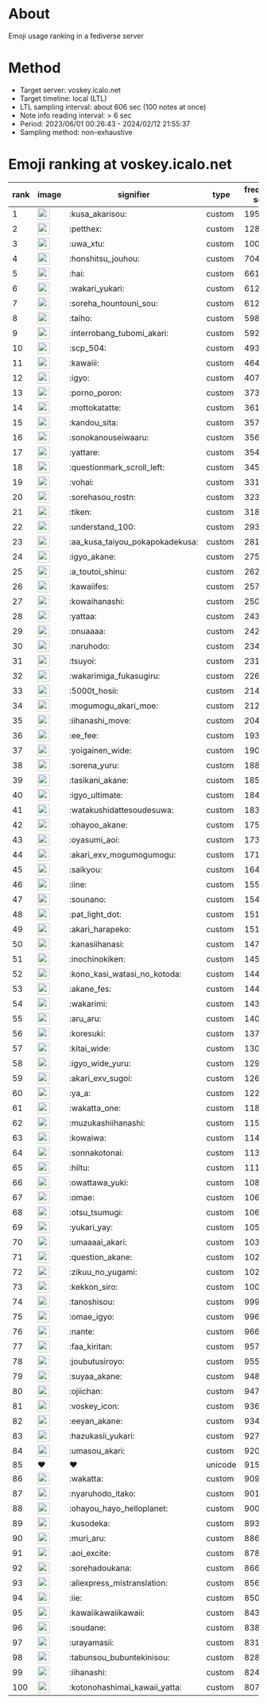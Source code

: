 # About
Emoji usage ranking in a fediverse server

# Method
- Target server: voskey.icalo.net
- Target timeline: local (LTL)
- LTL sampling interval: about 606 sec (100 notes at once)
- Note info reading interval: > 6 sec
- Period: 2023/06/01 00:26:43 - 2024/02/12 21:55:37 
- Sampling method: non-exhaustive

# Emoji ranking at voskey.icalo.net

|rank|image|signifier|type|frequency score|
|----|----|----|----|----|
|1|<img height="24" src="https://voskey.icalo.net/emoji/kusa_akarisou.webp">|:kusa_akarisou:|custom|19550|
|2|<img height="24" src="https://voskey.icalo.net/emoji/petthex.webp">|:petthex:|custom|12881|
|3|<img height="24" src="https://voskey.icalo.net/emoji/uwa_xtu.webp">|:uwa_xtu:|custom|10092|
|4|<img height="24" src="https://voskey.icalo.net/emoji/honshitsu_jouhou.webp">|:honshitsu_jouhou:|custom|7047|
|5|<img height="24" src="https://voskey.icalo.net/emoji/hai.webp">|:hai:|custom|6617|
|6|<img height="24" src="https://voskey.icalo.net/emoji/wakari_yukari.webp">|:wakari_yukari:|custom|6127|
|7|<img height="24" src="https://voskey.icalo.net/emoji/soreha_hountouni_sou.webp">|:soreha_hountouni_sou:|custom|6126|
|8|<img height="24" src="https://voskey.icalo.net/emoji/taiho.webp">|:taiho:|custom|5982|
|9|<img height="24" src="https://voskey.icalo.net/emoji/interrobang_tubomi_akari.webp">|:interrobang_tubomi_akari:|custom|5923|
|10|<img height="24" src="https://voskey.icalo.net/emoji/scp_504.webp">|:scp_504:|custom|4939|
|11|<img height="24" src="https://voskey.icalo.net/emoji/kawaiii.webp">|:kawaiii:|custom|4649|
|12|<img height="24" src="https://voskey.icalo.net/emoji/igyo.webp">|:igyo:|custom|4076|
|13|<img height="24" src="https://voskey.icalo.net/emoji/porno_poron.webp">|:porno_poron:|custom|3734|
|14|<img height="24" src="https://voskey.icalo.net/emoji/mottokatatte.webp">|:mottokatatte:|custom|3611|
|15|<img height="24" src="https://voskey.icalo.net/emoji/kandou_sita.webp">|:kandou_sita:|custom|3577|
|16|<img height="24" src="https://voskey.icalo.net/emoji/sonokanouseiwaaru.webp">|:sonokanouseiwaaru:|custom|3568|
|17|<img height="24" src="https://voskey.icalo.net/emoji/yattare.webp">|:yattare:|custom|3540|
|18|<img height="24" src="https://voskey.icalo.net/emoji/questionmark_scroll_left.webp">|:questionmark_scroll_left:|custom|3456|
|19|<img height="24" src="https://voskey.icalo.net/emoji/vohai.webp">|:vohai:|custom|3312|
|20|<img height="24" src="https://voskey.icalo.net/emoji/sorehasou_rostn.webp">|:sorehasou_rostn:|custom|3237|
|21|<img height="24" src="https://voskey.icalo.net/emoji/tiken.webp">|:tiken:|custom|3183|
|22|<img height="24" src="https://voskey.icalo.net/emoji/understand_100.webp">|:understand_100:|custom|2937|
|23|<img height="24" src="https://voskey.icalo.net/emoji/aa_kusa_taiyou_pokapokadekusa.webp">|:aa_kusa_taiyou_pokapokadekusa:|custom|2813|
|24|<img height="24" src="https://voskey.icalo.net/emoji/igyo_akane.webp">|:igyo_akane:|custom|2751|
|25|<img height="24" src="https://voskey.icalo.net/emoji/a_toutoi_shinu.webp">|:a_toutoi_shinu:|custom|2627|
|26|<img height="24" src="https://voskey.icalo.net/emoji/kawaiifes.webp">|:kawaiifes:|custom|2578|
|27|<img height="24" src="https://voskey.icalo.net/emoji/kowaihanashi.webp">|:kowaihanashi:|custom|2502|
|28|<img height="24" src="https://voskey.icalo.net/emoji/yattaa.webp">|:yattaa:|custom|2431|
|29|<img height="24" src="https://voskey.icalo.net/emoji/onuaaaa.webp">|:onuaaaa:|custom|2428|
|30|<img height="24" src="https://voskey.icalo.net/emoji/naruhodo.webp">|:naruhodo:|custom|2341|
|31|<img height="24" src="https://voskey.icalo.net/emoji/tsuyoi.webp">|:tsuyoi:|custom|2313|
|32|<img height="24" src="https://voskey.icalo.net/emoji/wakarimiga_fukasugiru.webp">|:wakarimiga_fukasugiru:|custom|2268|
|33|<img height="24" src="https://voskey.icalo.net/emoji/5000t_hosii.webp">|:5000t_hosii:|custom|2147|
|34|<img height="24" src="https://voskey.icalo.net/emoji/mogumogu_akari_moe.webp">|:mogumogu_akari_moe:|custom|2123|
|35|<img height="24" src="https://voskey.icalo.net/emoji/iihanashi_move.webp">|:iihanashi_move:|custom|2049|
|36|<img height="24" src="https://voskey.icalo.net/emoji/ee_fee.webp">|:ee_fee:|custom|1939|
|37|<img height="24" src="https://voskey.icalo.net/emoji/yoigainen_wide.webp">|:yoigainen_wide:|custom|1909|
|38|<img height="24" src="https://voskey.icalo.net/emoji/sorena_yuru.webp">|:sorena_yuru:|custom|1884|
|39|<img height="24" src="https://voskey.icalo.net/emoji/tasikani_akane.webp">|:tasikani_akane:|custom|1850|
|40|<img height="24" src="https://voskey.icalo.net/emoji/igyo_ultimate.webp">|:igyo_ultimate:|custom|1849|
|41|<img height="24" src="https://voskey.icalo.net/emoji/watakushidattesoudesuwa.webp">|:watakushidattesoudesuwa:|custom|1839|
|42|<img height="24" src="https://voskey.icalo.net/emoji/ohayoo_akane.webp">|:ohayoo_akane:|custom|1750|
|43|<img height="24" src="https://voskey.icalo.net/emoji/oyasumi_aoi.webp">|:oyasumi_aoi:|custom|1735|
|44|<img height="24" src="https://voskey.icalo.net/emoji/akari_exv_mogumogumogu.webp">|:akari_exv_mogumogumogu:|custom|1718|
|45|<img height="24" src="https://voskey.icalo.net/emoji/saikyou.webp">|:saikyou:|custom|1644|
|46|<img height="24" src="https://voskey.icalo.net/emoji/iine.webp">|:iine:|custom|1557|
|47|<img height="24" src="https://voskey.icalo.net/emoji/sounano.webp">|:sounano:|custom|1544|
|48|<img height="24" src="https://voskey.icalo.net/emoji/pat_light_dot.webp">|:pat_light_dot:|custom|1518|
|49|<img height="24" src="https://voskey.icalo.net/emoji/akari_harapeko.webp">|:akari_harapeko:|custom|1514|
|50|<img height="24" src="https://voskey.icalo.net/emoji/kanasiihanasi.webp">|:kanasiihanasi:|custom|1478|
|51|<img height="24" src="https://voskey.icalo.net/emoji/inochinokiken.webp">|:inochinokiken:|custom|1459|
|52|<img height="24" src="https://voskey.icalo.net/emoji/kono_kasi_watasi_no_kotoda.webp">|:kono_kasi_watasi_no_kotoda:|custom|1446|
|53|<img height="24" src="https://voskey.icalo.net/emoji/akane_fes.webp">|:akane_fes:|custom|1445|
|54|<img height="24" src="https://voskey.icalo.net/emoji/wakarimi.webp">|:wakarimi:|custom|1430|
|55|<img height="24" src="https://voskey.icalo.net/emoji/aru_aru.webp">|:aru_aru:|custom|1408|
|56|<img height="24" src="https://voskey.icalo.net/emoji/koresuki.webp">|:koresuki:|custom|1371|
|57|<img height="24" src="https://voskey.icalo.net/emoji/kitai_wide.webp">|:kitai_wide:|custom|1304|
|58|<img height="24" src="https://voskey.icalo.net/emoji/igyo_wide_yuru.webp">|:igyo_wide_yuru:|custom|1298|
|59|<img height="24" src="https://voskey.icalo.net/emoji/akari_exv_sugoi.webp">|:akari_exv_sugoi:|custom|1264|
|60|<img height="24" src="https://voskey.icalo.net/emoji/ya_a.webp">|:ya_a:|custom|1228|
|61|<img height="24" src="https://voskey.icalo.net/emoji/wakatta_one.webp">|:wakatta_one:|custom|1184|
|62|<img height="24" src="https://voskey.icalo.net/emoji/muzukashiihanashi.webp">|:muzukashiihanashi:|custom|1153|
|63|<img height="24" src="https://voskey.icalo.net/emoji/kowaiwa.webp">|:kowaiwa:|custom|1141|
|64|<img height="24" src="https://voskey.icalo.net/emoji/sonnakotonai.webp">|:sonnakotonai:|custom|1139|
|65|<img height="24" src="https://voskey.icalo.net/emoji/hiltu.webp">|:hiltu:|custom|1118|
|66|<img height="24" src="https://voskey.icalo.net/emoji/owattawa_yuki.webp">|:owattawa_yuki:|custom|1085|
|67|<img height="24" src="https://voskey.icalo.net/emoji/omae.webp">|:omae:|custom|1069|
|68|<img height="24" src="https://voskey.icalo.net/emoji/otsu_tsumugi.webp">|:otsu_tsumugi:|custom|1065|
|69|<img height="24" src="https://voskey.icalo.net/emoji/yukari_yay.webp">|:yukari_yay:|custom|1052|
|70|<img height="24" src="https://voskey.icalo.net/emoji/umaaaai_akari.webp">|:umaaaai_akari:|custom|1032|
|71|<img height="24" src="https://voskey.icalo.net/emoji/question_akane.webp">|:question_akane:|custom|1029|
|72|<img height="24" src="https://voskey.icalo.net/emoji/zikuu_no_yugami.webp">|:zikuu_no_yugami:|custom|1023|
|73|<img height="24" src="https://voskey.icalo.net/emoji/kekkon_siro.webp">|:kekkon_siro:|custom|1007|
|74|<img height="24" src="https://voskey.icalo.net/emoji/tanoshisou.webp">|:tanoshisou:|custom|999|
|75|<img height="24" src="https://voskey.icalo.net/emoji/omae_igyo.webp">|:omae_igyo:|custom|996|
|76|<img height="24" src="https://voskey.icalo.net/emoji/nante.webp">|:nante:|custom|966|
|77|<img height="24" src="https://voskey.icalo.net/emoji/faa_kiritan.webp">|:faa_kiritan:|custom|957|
|78|<img height="24" src="https://voskey.icalo.net/emoji/joubutusiroyo.webp">|:joubutusiroyo:|custom|955|
|79|<img height="24" src="https://voskey.icalo.net/emoji/suyaa_akane.webp">|:suyaa_akane:|custom|948|
|80|<img height="24" src="https://voskey.icalo.net/emoji/ojiichan.webp">|:ojiichan:|custom|947|
|81|<img height="24" src="https://voskey.icalo.net/emoji/voskey_icon.webp">|:voskey_icon:|custom|936|
|82|<img height="24" src="https://voskey.icalo.net/emoji/eeyan_akane.webp">|:eeyan_akane:|custom|934|
|83|<img height="24" src="https://voskey.icalo.net/emoji/hazukasii_yukari.webp">|:hazukasii_yukari:|custom|927|
|84|<img height="24" src="https://voskey.icalo.net/emoji/umasou_akari.webp">|:umasou_akari:|custom|920|
|85|❤|❤|unicode|915|
|86|<img height="24" src="https://voskey.icalo.net/emoji/wakatta.webp">|:wakatta:|custom|909|
|87|<img height="24" src="https://voskey.icalo.net/emoji/nyaruhodo_itako.webp">|:nyaruhodo_itako:|custom|901|
|88|<img height="24" src="https://voskey.icalo.net/emoji/ohayou_hayo_helloplanet.webp">|:ohayou_hayo_helloplanet:|custom|900|
|89|<img height="24" src="https://voskey.icalo.net/emoji/kusodeka.webp">|:kusodeka:|custom|893|
|90|<img height="24" src="https://voskey.icalo.net/emoji/muri_aru.webp">|:muri_aru:|custom|886|
|91|<img height="24" src="https://voskey.icalo.net/emoji/aoi_excite.webp">|:aoi_excite:|custom|878|
|92|<img height="24" src="https://voskey.icalo.net/emoji/sorehadoukana.webp">|:sorehadoukana:|custom|866|
|93|<img height="24" src="https://voskey.icalo.net/emoji/aliexpress_mistranslation.webp">|:aliexpress_mistranslation:|custom|856|
|94|<img height="24" src="https://voskey.icalo.net/emoji/iie.webp">|:iie:|custom|850|
|95|<img height="24" src="https://voskey.icalo.net/emoji/kawaiikawaiikawaii.webp">|:kawaiikawaiikawaii:|custom|843|
|96|<img height="24" src="https://voskey.icalo.net/emoji/soudane.webp">|:soudane:|custom|838|
|97|<img height="24" src="https://voskey.icalo.net/emoji/urayamasii.webp">|:urayamasii:|custom|831|
|98|<img height="24" src="https://voskey.icalo.net/emoji/tabunsou_bubuntekinisou.webp">|:tabunsou_bubuntekinisou:|custom|828|
|99|<img height="24" src="https://voskey.icalo.net/emoji/iihanashi.webp">|:iihanashi:|custom|824|
|100|<img height="24" src="https://voskey.icalo.net/emoji/kotonohashimai_kawaii_yatta.webp">|:kotonohashimai_kawaii_yatta:|custom|807|
